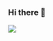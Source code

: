 ### Hi there 👋

[![](https://visitcount.itsvg.in/api?id=HakanBayazitHabes&label=Viewers&color=12&icon=3&pretty=true)](https://visitcount.itsvg.in)
<!--
![](https://komarev.com/ghpvc/?username=HakanBayazitHabes&color=blueviolet&style=flat-square)

**HakanBayazitHabes/HakanBayazitHabes** is a ✨ _special_ ✨ repository because its `README.md` (this file) appears on your GitHub profile.

Here are some ideas to get you started:

- 🔭 I’m currently working on ...
- 🌱 I’m currently learning ...
- 👯 I’m looking to collaborate on ...
- 🤔 I’m looking for help with ...
- 💬 Ask me about ...
- 📫 How to reach me: ...
- 😄 Pronouns: ...
- ⚡ Fun fact: ...
-->
